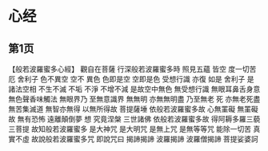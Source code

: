 # 心经


## 第1页

【般若波羅蜜多心經】
觀自在菩薩 行深般若波羅蜜多時 照見五蘊
皆空 度一切苦厄 舍利子 色不異空 空不
異色 色即是空 空即是色 受想行識 亦復
如是 舍利子 是諸法空相 不生不滅 不垢
不淨 不增不減 是故空中無色 無受想行識
無眼耳鼻舌身意 無色聲香味觸法 無眼界乃
至無意識界 無無明 亦無無明盡 乃至無老
死 亦無老死盡 無苦集滅道 無智亦無得
以無所得故 菩提薩埵 依般若波羅蜜多故
心無罣礙 無罣礙故 無有恐怖 遠離顛倒夢
想 究竟涅槃 三世諸佛 依般若波羅蜜多故
得阿耨多羅三藐三菩提 故知般若波羅蜜多
是大神咒 是大明咒 是無上咒 是無等等咒
能除一切苦 真實不虛 故說般若波羅蜜多咒
即說咒曰 揭諦揭諦 波羅揭諦 波羅僧揭諦
菩提娑婆訶